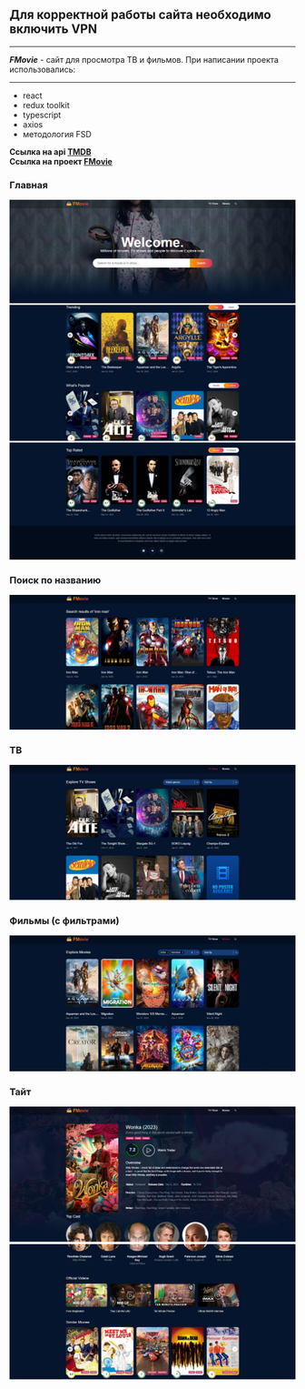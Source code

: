 Для корректной работы сайта необходимо включить VPN
---
***
***FMovie*** - сайт для просмотра ТВ и фильмов. При написании проекта использовались:
***

- react
- redux toolkit
- typescript
- axios
- методология FSD

**Ссылка на api [TMDB](https://developer.themoviedb.org/docs/getting-started)** \
**Ссылка на проект [FMovie](https://Dezz0.github.io/FMovie)**

### Главная

![banner](images/banner.jpg)
![main_content1](images/main_cotent.jpg)
![main_content2](images/main_content2.jpg)

### Поиск по названию

![search](images/search.jpg)

### ТВ

![tv](images/tv.jpg)

### Фильмы (с фильтрами)

![movie](images/movie_filters.jpg)

### Тайт

![singlepage](images/singlepage.jpg)
![singlepage](images/singlepage2.jpg)
